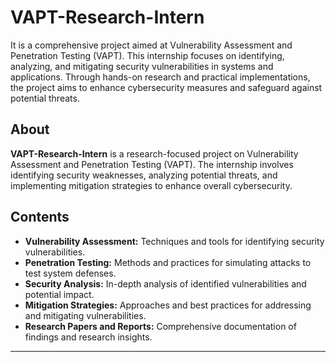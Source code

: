 # VAPT-Research-Intern

It is a comprehensive project aimed at Vulnerability Assessment and Penetration Testing (VAPT). This internship focuses on identifying, analyzing, and mitigating security vulnerabilities in systems and applications. Through hands-on research and practical implementations, the project aims to enhance cybersecurity measures and safeguard against potential threats.

## About

**VAPT-Research-Intern** is a research-focused project on Vulnerability Assessment and Penetration Testing (VAPT). The internship involves identifying security weaknesses, analyzing potential threats, and implementing mitigation strategies to enhance overall cybersecurity.

## Contents

- **Vulnerability Assessment:** Techniques and tools for identifying security vulnerabilities.
- **Penetration Testing:** Methods and practices for simulating attacks to test system defenses.
- **Security Analysis:** In-depth analysis of identified vulnerabilities and potential impact.
- **Mitigation Strategies:** Approaches and best practices for addressing and mitigating vulnerabilities.
- **Research Papers and Reports:** Comprehensive documentation of findings and research insights.

-----------------------------
